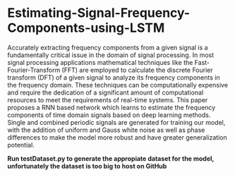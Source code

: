 # Estimating-Signal-Frequency-Components-using-LSTM
 
Accurately extracting frequency components from a given signal is a fundamentally critical issue in the domain of signal processing. In most signal processing applications mathematical techniques like the Fast-Fourier-Transform (FFT) are employed to calculate the discrete Fourier transform (DFT) of a given signal to analyze its frequency components in the frequency domain. These techniques can be computationally expensive and require the dedication of a significant amount of computational resources to meet the requirements of real-time systems. This paper proposes a RNN based network which learns to estimate the frequency components of time domain signals based on deep learning methods. Single and combined periodic signals are generated for training our model, with the addition of uniform and Gauss white noise as well as phase differences to make the model more robust and have greater generalization potential. 

**Run testDataset.py to generate the appropiate dataset for the model, unfortunately the dataset is too big to host on GitHub**